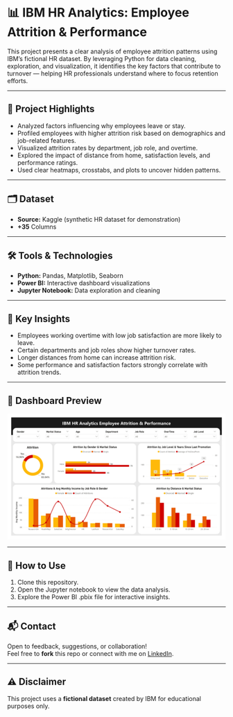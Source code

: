 # 📊 IBM HR Analytics: Employee Attrition & Performance

This project presents a clear analysis of employee attrition patterns using IBM’s fictional HR dataset. By leveraging Python for data cleaning, exploration, and visualization, it identifies the key factors that contribute to turnover — helping HR professionals understand where to focus retention efforts.

---

## 📌 Project Highlights

- Analyzed factors influencing why employees leave or stay.
- Profiled employees with higher attrition risk based on demographics and job-related features.
- Visualized attrition rates by department, job role, and overtime.
- Explored the impact of distance from home, satisfaction levels, and performance ratings.
- Used clear heatmaps, crosstabs, and plots to uncover hidden patterns.

---

## 🗂️ Dataset

- **Source:** Kaggle (synthetic HR dataset for demonstration)
- **+35** Columns 

---

## 🛠️ Tools & Technologies

- **Python:** Pandas, Matplotlib, Seaborn
- **Power BI:** Interactive dashboard visualizations
- **Jupyter Notebook:** Data exploration and cleaning

---

## 📌 Key Insights

- Employees working overtime with low job satisfaction are more likely to leave.
- Certain departments and job roles show higher turnover rates.
- Longer distances from home can increase attrition risk.
- Some performance and satisfaction factors strongly correlate with attrition trends.

---

## 📸 Dashboard Preview

![Power BI Dashboard](visuals/HR-Dashboard.jpg)

---

## 🚀 How to Use

1. Clone this repository.
2. Open the Jupyter notebook to view the data analysis.
3. Explore the Power BI .pbix file for interactive insights.

---

## 📬 Contact

Open to feedback, suggestions, or collaboration!  
Feel free to **fork** this repo or connect with me on [LinkedIn](https://www.linkedin.com/in/reham-mahmoud-rushdi/).

---

## ⚠️ Disclaimer

This project uses a **fictional dataset** created by IBM for educational purposes only.
